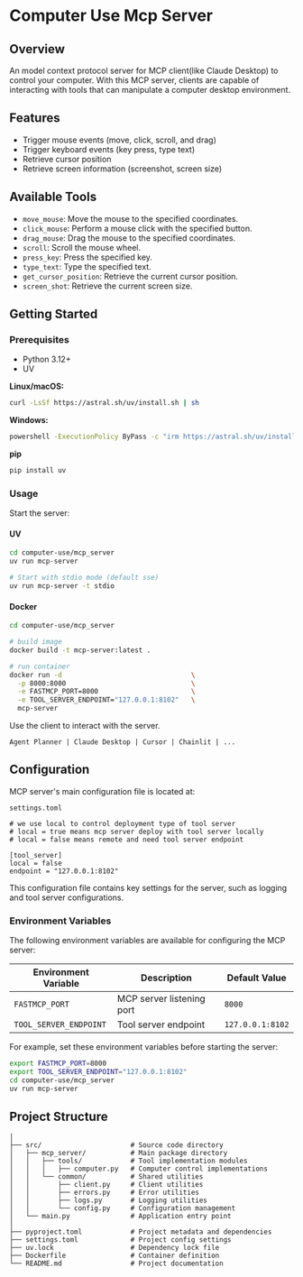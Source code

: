 # Computer Use Mcp Server 

## Overview

An model context protocol server for MCP client(like Claude Desktop) to control your computer. With this MCP server, clients are capable of interacting with tools that can manipulate a computer desktop environment.

## Features

- Trigger mouse events (move, click, scroll, and drag)
- Trigger keyboard events (key press, type text)
- Retrieve cursor position
- Retrieve screen information (screenshot, screen size)

## Available Tools

- `move_mouse`: Move the mouse to the specified coordinates.
- `click_mouse`: Perform a mouse click with the specified button.
- `drag_mouse`: Drag the mouse to the specified coordinates.
- `scroll`: Scroll the mouse wheel.
- `press_key`: Press the specified key.
- `type_text`: Type the specified text.
- `get_cursor_position`: Retrieve the current cursor position.
- `screen_shot`: Retrieve the current screen size.


## Getting Started
### Prerequisites
- Python 3.12+
- UV

**Linux/macOS:**
```bash
curl -LsSf https://astral.sh/uv/install.sh | sh
```

**Windows:**
```bash
powershell -ExecutionPolicy ByPass -c "irm https://astral.sh/uv/install.ps1 | iex"
```

**pip**
```bash
pip install uv
```

### Usage
Start the server:

#### UV
```bash
cd computer-use/mcp_server
uv run mcp-server

# Start with stdio mode (default sse)
uv run mcp-server -t stdio
```


#### Docker
```bash
cd computer-use/mcp_server

# build image
docker build -t mcp-server:latest .

# run container
docker run -d                                \
  -p 8000:8000                               \
  -e FASTMCP_PORT=8000                       \
  -e TOOL_SERVER_ENDPOINT="127.0.0.1:8102"   \
  mcp-server

```
Use the client to interact with the server.
```
Agent Planner | Claude Desktop | Cursor | Chainlit | ...
```

## Configuration

MCP server's main configuration file is located at:

```
settings.toml

# we use local to control deployment type of tool server
# local = true means mcp server deploy with tool server locally
# local = false means remote and need tool server endpoint

[tool_server]
local = false
endpoint = "127.0.0.1:8102"

```

This configuration file contains key settings for the server, such as logging and tool server configurations.


### Environment Variables

The following environment variables are available for configuring the MCP server:

| Environment Variable | Description | Default Value |
|----------|------|--------|
| `FASTMCP_PORT` | MCP server listening port | `8000` |
| `TOOL_SERVER_ENDPOINT` | Tool server endpoint | `127.0.0.1:8102` |

For example, set these environment variables before starting the server:

```bash
export FASTMCP_PORT=8000
export TOOL_SERVER_ENDPOINT="127.0.0.1:8102"
cd computer-use/mcp_server
uv run mcp-server
```

## Project Structure

```mcp_server/
│
├── src/                      # Source code directory
│   ├── mcp_server/           # Main package directory
│   │   ├── tools/            # Tool implementation modules
│   │   │   ├── computer.py   # Computer control implementations
│   │   └── common/           # Shared utilities
│   │       ├── client.py     # Client utilities
│   │       ├── errors.py     # Error utilities
│   │       ├── logs.py       # Logging utilities
│   │       └── config.py     # Configuration management
│   └── main.py               # Application entry point
│
├── pyproject.toml            # Project metadata and dependencies
├── settings.toml             # Project config settings
├── uv.lock                   # Dependency lock file
├── Dockerfile                # Container definition
└── README.md                 # Project documentation
```
